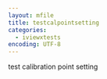 ```yaml
---
layout: mfile
title: testcalpointsetting
categories:
  - iviewxtests
encoding: UTF-8
---
```


test calibration point setting